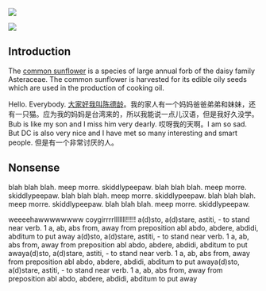 [![](https://v3.juncture-digital.org/images/wb.svg)](https://v3.juncture-digital.org/wb)

<a href="https://www.juncture-digital.org"><img src="https://juncture-digital.github.io/juncture/static/images/ve-button.png"></a>

<param ve-config title="Lesiba" banner="wc:Lesiba.jpg">


## Introduction
The [common sunflower](Q171497) is a species of large annual forb of the daisy family Asteraceae. The common sunflower is harvested for its edible oily seeds which are used in the production of cooking oil.
<param ve-image manifest="wc:Sunflower_sky_backdrop.jpg">

Hello. Everybody. [大家好我叫陈德龄](https://zh.wikipedia.org/zh-cn/裕德齡)。我的家人有一个妈妈爸爸弟弟和妹妹，还有一只猫。应为我的妈妈是台湾来的，所以我能说一点儿汉语，但是我好久没学。Bub is like my son and I miss him very dearly. 哎呀我的天啊。I am so sad. But DC is also very nice and I have met so many interesting and smart people. 但是有一个非常讨厌的人。
<param ve-image manifest="wc:Fast_and_Furious_cat.jpg">

## Nonsense
blah blah blah. meep morre. skiddlypeepaw. blah blah blah. meep morre. skiddlypeepaw. blah blah blah. meep morre. skiddlypeepaw. blah blah blah. meep morre. skiddlypeepaw. blah blah blah. meep morre. skiddlypeepaw.
<param ve-iframe
			 src="https://archive.org/embed/204491-operation-fast-and-furious-draft-report/mode/1up"
			fit="contain">
									
weeeehawwwwwwww coygirrrrlllllll!!!!! a(d)sto, a(d)stare, astiti, - to stand near verb. 1 a, ab, abs from, away from preposition abl abdo, abdere, abdidi, abditum to put away a(d)sto, a(d)stare, astiti, - to stand near verb. 1 a, ab, abs from, away from preposition abl abdo, abdere, abdidi, abditum to put awaya(d)sto, a(d)stare, astiti, - to stand near verb. 1 a, ab, abs from, away from preposition abl abdo, abdere, abdidi, abditum to put awaya(d)sto, a(d)stare, astiti, - to stand near verb. 1 a, ab, abs from, away from preposition abl abdo, abdere, abdidi, abditum to put away
<param ve-image
url="https://upload.wikimedia.org/wikipedia/commons/a/ad/Bernini%27s_Apollo_and_D
aphne_statue.jpg"
label="Apollo and Daphne"
description="sculpture by Gian Lorenzo Bernini"
license="CC BY-SA 4.0">


